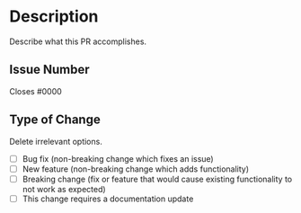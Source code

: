 # Description

Describe what this PR accomplishes.

## Issue Number

Closes #0000

## Type of Change

Delete irrelevant options.

- [ ] Bug fix (non-breaking change which fixes an issue)
- [ ] New feature (non-breaking change which adds functionality)
- [ ] Breaking change (fix or feature that would cause existing functionality to not work as expected)
- [ ] This change requires a documentation update

